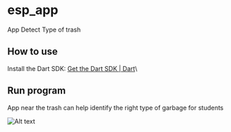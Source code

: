 # esp_app

App Detect Type of trash

## How to use
Install the Dart SDK: [Get the Dart SDK | Dart](https://dart.dev/get-dart)\

## Run program
App near the trash can help identify the right type of garbage for students

<img title="a title" alt="Alt text" src="https://scontent.fsgn2-5.fna.fbcdn.net/v/t1.15752-9/331147094_944403543591820_4912738740637716862_n.jpg?_nc_cat=106&ccb=1-7&_nc_sid=ae9488&_nc_ohc=Oy5l0aJGi1MAX9p_Ulx&_nc_ht=scontent.fsgn2-5.fna&oh=03_AdQAEgrKfH6oO9C8ZjnhYnu4CNk_KOqoFix0FdADbtCr1A&oe=643E8E79">
